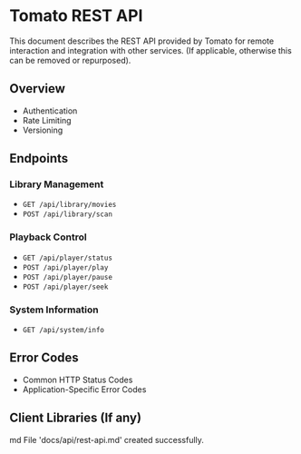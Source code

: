 # Tomato REST API

This document describes the REST API provided by Tomato for remote interaction and integration with other services. (If applicable, otherwise this can be removed or repurposed).

## Overview

- Authentication
- Rate Limiting
- Versioning

## Endpoints

### Library Management
- `GET /api/library/movies`
- `POST /api/library/scan`

### Playback Control
- `GET /api/player/status`
- `POST /api/player/play`
- `POST /api/player/pause`
- `POST /api/player/seek`

### System Information
- `GET /api/system/info`

## Error Codes

- Common HTTP Status Codes
- Application-Specific Error Codes

## Client Libraries (If any)
md
File 'docs/api/rest-api.md' created successfully.
